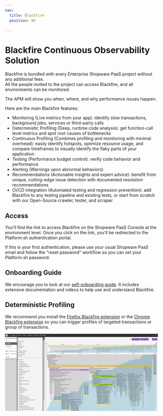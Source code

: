 ```yaml
---
nav:
  title: Blackfire
  position: 90

---
```


# Blackfire Continuous Observability Solution

Blackfire is bundled with every Enterprise Shopware PaaS project without any additional fees.  
All the people invited to the project can access Blackfire, and all environments can be monitored.

The APM will show you when, where, and why performance issues happen.

Here are the main Blackfire features:

* Monitoring (Live metrics from your app): identify slow transactions, background jobs, services or third-party calls
* Deterministic Profiling (Deep, runtime code analysis): get function-call level metrics and spot root causes of bottlenecks
* Continuous Profiling (Combines profiling and monitoring with minimal overhead): easily identify hotspots, optimize resource usage, and compare timeframes to visually identify the flaky parts of your application
* Testing (Performance budget control): verify code behavior and performance
* Alerting (Warnings upon abnormal behaviors)
* Recommendations (Actionable insights and expert advice): benefit from unique, cutting-edge issue detection with documented resolution recommendations
* CI/CD integration (Automated testing and regression prevention): add Blackfire to any testing pipeline and existing tests, or start from scratch with our Open-Source crawler, tester, and scraper

## Access

You'll find the link to access Blackfire on the Shopware PaaS Console at the environment level.
Once you click on the link, you'll be redirected to the Platform.sh authentication portal.

If this is your first authentication, please use your usual Shopware PaaS email and follow the "reset password" workflow so you can set your Platform.sh password.

## Onboarding Guide

We encourage you to look at our [self-onboarding guide](https://docs.blackfire.io/onboarding/index). It includes extensive documentation and videos to help use and understand Blackfire.

## Deterministic Profiling

We recommend you install the [Firefox Blackfire extension](https://addons.mozilla.org/en-US/firefox/addon/blackfire/) or the [Chrome Blackfire extension](https://chromewebstore.google.com/detail/blackfire-profiler/miefikpgahefdbcgoiicnmpbeeomffld?hl=en) so you can trigger profiles of targeted transactions or group of transactions.

![Blackfire profile](../../../assets/blackfire-profile.png)
